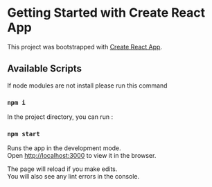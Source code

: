 # Getting Started with Create React App

This project was bootstrapped with [Create React App](https://github.com/facebook/create-react-app).

## Available Scripts

If node modules are not install please run this command 

### `npm i`


In the project directory, you can run :

### `npm start`

Runs the app in the development mode.\
Open [http://localhost:3000](http://localhost:3000) to view it in the browser.


The page will reload if you make edits.\
You will also see any lint errors in the console.
